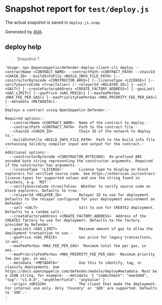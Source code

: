# Snapshot report for `test/deploy.js`

The actual snapshot is saved in `deploy.js.snap`.

Generated by [AVA](https://avajs.dev).

## deploy help

> Snapshot 1

    `Usage: npx @openzeppelin/defender-deploy-client-cli deploy --contractName <CONTRACT_NAME> --contractPath <CONTRACT_PATH> --chainId <CHAIN_ID> --buildInfoFile <BUILD_INFO_FILE_PATH> [--constructorBytecode <CONSTRUCTOR_ARGS>] [--licenseType <LICENSE>] [--verifySourceCode <true|false>] [--relayerId <RELAYER_ID>] [--salt <SALT>] [--createFactoryAddress <CREATE_FACTORY_ADDRESS>] [--gasLimit <GAS_LIMIT>] [--gasPrice <GAS_PRICE>] [--maxFeePerGas <MAX_FEE_PER_GAS>] [--maxPriorityFeePerGas <MAX_PRIORITY_FEE_PER_GAS>] [--metadata <METADATA>]␊
    ␊
    Deploys a contract using OpenZeppelin Defender.␊
    ␊
    Required options:␊
      --contractName <CONTRACT_NAME>  Name of the contract to deploy.␊
      --contractPath <CONTRACT_PATH>  Path to the contract file.␊
      --chainId <CHAIN_ID>            Chain ID of the network to deploy to.␊
      --buildInfoFile <BUILD_INFO_FILE_PATH>  Path to the build info file containing Solidity compiler input and output for the contract.␊
    ␊
    Additional options:␊
      --constructorBytecode <CONSTRUCTOR_BYTECODE>  0x-prefixed ABI encoded byte string representing the constructor arguments. Required if the constructor has arguments.␊
      --licenseType '<LICENSE>'       License type to display on block explorers for verified source code. See https://etherscan.io/contract-license-types for supported values and use the string found in brackets, e.g. 'MIT'␊
      --verifySourceCode <true|false>  Whether to verify source code on block explorers. Defaults to true.␊
      --relayerId <RELAYER_ID>        Relayer ID to use for deployment. Defaults to the relayer configured for your deployment environment on Defender.␊
      --salt <SALT>                   Salt to use for CREATE2 deployment. Defaults to a random salt.␊
      --createFactoryAddress <CREATE_FACTORY_ADDRESS>  Address of the CREATE2 factory to use for deployment. Defaults to the factory provided by Defender.␊
      --gasLimit <GAS_LIMIT>          Maximum amount of gas to allow the deployment transaction to use.␊
      --gasPrice <GAS_PRICE>          Gas price for legacy transactions, in wei.␊
      --maxFeePerGas <MAX_FEE_PER_GAS>  Maximum total fee per gas, in wei.␊
      --maxPriorityFeePerGas <MAX_PRIORITY_FEE_PER_GAS>  Maximum priority fee per gas, in wei.␊
      --metadata '<METADATA>'         Use this to identify, tag, or classify deployments. See https://docs.openzeppelin.com/defender/module/deploy#metadata. Must be a JSON string, for example: --metadata '{ "commitHash": "4ae3e0d", "tag": "v1.0.0", "anyOtherField": "anyValue" }'␊
      --origin <ORIGIN>               The client that made the deployment. For internal use only. Only 'Foundry' or 'SDK' are supported. Defaults to 'SDK'.␊
    ␊
    `
